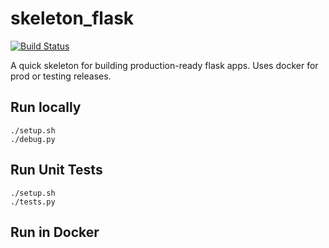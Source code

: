 skeleton_flask
==============
[![Build Status](https://travis-ci.org/rgooler/skeleton_flask.svg?branch=master)](https://travis-ci.org/rgooler/skeleton_flask)

A quick skeleton for building production-ready flask apps. Uses docker for prod or testing releases. 

Run locally
-----------
    ./setup.sh
    ./debug.py


Run Unit Tests
--------------
    ./setup.sh
    ./tests.py


Run in Docker
-------------
